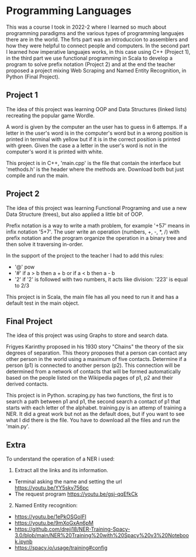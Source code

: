 # Programming Languages
This was a course I took in 2022-2 where I learned so much about programming paradigms and the various types of programming languajes there are in the world.
The firts part was an introduccion to assemblers and how they were helpful to connect people and computers. In the second part I learned how imperative languajes works, in this case using C++ (Project 1), in the third part we use functional programming in Scala to develop a program to solve prefix notation (Project 2) and at the end the teacher proposed a project mixing Web Scraping and Named Entity Recognition, in Python (Final Project).


## Project 1
The idea of this project was learning OOP and Data Structures (linked lists) recreating the popular game Wordle.

A word is given by the computer an the user has to guess in 6 attemps. If a letter in the user's word is in the computer's word but in a wrong position is printed in terminal with yellow but if it is in the correct position is printed with green. Given the case a a letter in the user's word is not in the computer's word it is printed with white.

This project is in C++, 'main.cpp' is the file that contain the interface but 'methods.h' is the header where the methods are. Download both but just compile and run the main.


## Project 2
The idea of this project was learning Functional Programing and use a new Data Structure (trees), but also applied a little bit of OOP.

Prefix notation is a way to write a math problem, for example '+57' means in infix notation '5+7'. The user write an operation (numbers, +, -, *, /) with prefix notation and the program organize the operation in a binary tree and then solve it traversing in-order.

In the support of the project to the teacher I had to add this rules:
- '@' pow
- '#' if a > b then a + b or if a < b then a - b
- '2' if '2' is followed with two numbers, it acts like division: '223' is equal to 2/3

This project is in Scala, the main file has all you need to run it and has a default test in the main object.


## Final Project
The idea of this project was using Graphs to store and search data.

Frigyes Karinthy proposed in his 1930 story "Chains" the theory of the six degrees of separation. This theory proposes that a person can contact any other person in the world using a maximum of five contacts. 
Determine if a person (p1) is connected to another person (p2). This connection will be determined from a network of contacts that will be formed automatically based on the people listed on the Wikipedia pages of p1, p2 and their derived contacts. 

This project is in Python.
scraping.py has two functions, the first is to search a path between p1 and p1, the second search a contact of p1 that starts with each letter of the alphabet.
training.py is an attemp of training a NER. It did a great work but not as the default does, but if you want to see what I did there is the file.
You have to download all the files and run the 'main.py'.

## Extra
To understand the operation of a NER i used:
1. Extract all the links and its information.
- Terminal asking the name and setting the url https://youtu.be/YY5skv756pc
- The request program https://youtu.be/gsj-qqEfkCk

2. Named Entity recognition:
- https://youtu.be/1ePkOSGoIFI
- https://youtu.be/9mXoGxAn6pM
- https://github.com/dreji18/NER-Training-Spacy-3.0/blob/main/NER%20Training%20with%20Spacy%20v3%20Notebook.ipynb
- https://spacy.io/usage/training#config
